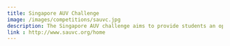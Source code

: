 ```yaml
---
title: Singapore AUV Challenge
image: /images/competitions/sauvc.jpg
description: The Singapore AUV challenge aims to provide students an opportunity to experience the challenges of AUV system engineering and develop skills in the associated technologies. The focus is on autonomous operations in a swimming pool format, rather than remote control in a small tank, and it is aimed at University and Polytechnic students. The Singapore AUV challenge emphasizes on outreach, learning and skill development. The competition is open to Singapore and international participants.
link : http://www.sauvc.org/home
---
```

